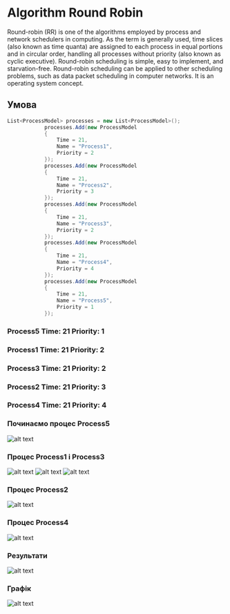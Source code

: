 # Algorithm Round Robin
Round-robin (RR) is one of the algorithms employed by process and network schedulers in computing. As the term is generally used, time slices (also known as time quanta) are assigned to each process in equal portions and in circular order, handling all processes without priority (also known as cyclic executive). Round-robin scheduling is simple, easy to implement, and starvation-free. Round-robin scheduling can be applied to other scheduling problems, such as data packet scheduling in computer networks. It is an operating system concept.

## Умова 

```C#
List<ProcessModel> processes = new List<ProcessModel>();
            processes.Add(new ProcessModel
            {
                Time = 21,
                Name = "Process1",
                Priority = 2
            });
            processes.Add(new ProcessModel
            {
                Time = 21,
                Name = "Process2",
                Priority = 3
            });
            processes.Add(new ProcessModel
            {
                Time = 21,
                Name = "Process3",
                Priority = 2
            });
            processes.Add(new ProcessModel
            {
                Time = 21,
                Name = "Process4",
                Priority = 4
            });
            processes.Add(new ProcessModel
            {
                Time = 21,
                Name = "Process5",
                Priority = 1
            });
```
### Process5  Time: 21 Priority: 1
### Process1  Time: 21 Priority: 2
### Process3  Time: 21 Priority: 2
### Process2  Time: 21 Priority: 3
### Process4  Time: 21 Priority: 4
           
### Починаємо процес Process5 
![alt text](https://github.com/natasha1237/AlgorithmRoundRobin/blob/main/1.png)
           
### Процес Process1 і Process3
![alt text](https://github.com/natasha1237/AlgorithmRoundRobin/blob/main/2.png)
![alt text](https://github.com/natasha1237/AlgorithmRoundRobin/blob/main/2.1.png)
![alt text](https://github.com/natasha1237/AlgorithmRoundRobin/blob/main/2.2.png)
           
### Процес Process2
![alt text](https://github.com/natasha1237/AlgorithmRoundRobin/blob/main/3.png)
          
### Процес Process4
![alt text](https://github.com/natasha1237/AlgorithmRoundRobin/blob/main/4.png)
           
### Результати
![alt text](https://github.com/natasha1237/AlgorithmRoundRobin/blob/main/5.png)
           
### Графік
![alt text](https://github.com/natasha1237/AlgorithmRoundRobin/blob/main/diagram.png)
